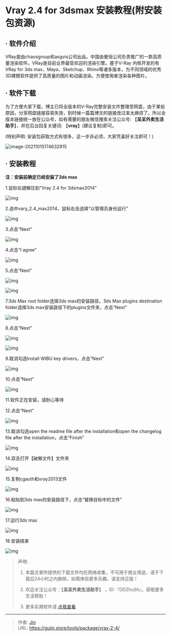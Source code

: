 # Vray 2.4 for 3dsmax 安装教程(附安装包资源)


## · 软件介绍
VRay是由chaosgroup和asgvis公司出品，中国由曼恒公司负责推广的一款高质量渲染软件。VRay是目前业界最受欢迎的渲染引擎。基于V-Ray 内核开发的有VRay for 3ds max、Maya、Sketchup、Rhino等诸多版本，为不同领域的优秀3D建模软件提供了高质量的图片和动画渲染。方便使用者渲染各种图片。


## · 软件下载
为了方便大家下载，博主已将全版本的V-Ray完整安装文件整理至网盘，由于某些原因，分享网盘链接容易失效，到时候一篇篇博文的链接改过来太麻烦了。所以全版本链接统一放在公众号，如有需要的朋友微信搜索关注公众号: 【**呆呆外卖生活助手**】，并在后台回复关键词: 【**vray**】(建议复制)即可。

(特别声明: 安装包获取方式有很多，这一步非必须，大家凭喜好关注即可！)

![image-20211015174632915](https://img.gujin.store/img/image-20211015174632915.png)

## · 安装教程

**注：安装前确定已经安装了3ds max**

1.鼠标右键解压到“Vray 2.4 for 3dsmax2014”

![img](https://img.gujin.store/img/v2-0736f465c6e5accffc557c1dee3bb1fe_720w.png)

2.选中vary_2.4_max2014，鼠标右击选择“以管理员身份运行”

![img](https://img.gujin.store/img/v2-e7b85aee707f0d58bf131201cb01a45b_720w.png)

3.点击“Next”

![img](https://img.gujin.store/img/v2-45a74b99a7f8d789dbcc3d3e2ef78c60_720w.png)

4.点击“I agree”

![img](https://img.gujin.store/img/v2-2b806b2f1b65aa6b326c967f84ff8702_720w.png)

5.点击“Next”

![img](https://img.gujin.store/img/v2-e1c79d3c3d2a2c789c67eded7ae2745a_720w.png)

![img](https://img.gujin.store/img/v2-2cde60bdd9871c2649d8f6f7668f5b4f_720w.png)

7.3ds Max root folder选择3ds max的安装路径，3ds Max plugins destination folder选择3ds max安装路径下的plugins文件夹，点击“Next”

![img](https://img.gujin.store/img/v2-f0166b088e10db1ac7af90ac47d4172e_720w.png)

8.点击“Next”

![img](https://img.gujin.store/img/v2-1b7049115a20c5dd81d5714575fa5b91_720w.png)

![img](https://img.gujin.store/img/v2-e68cd859695cc5b1a3cdc8c584b324bf_720w.png)

9.取消勾选Install WIBU key drivers，点击“Next”

![img](https://img.gujin.store/img/v2-490f2e34f4198325fe6717fa5ce7f573_720w.png)

10.点击“Next”

![img](https://img.gujin.store/img/v2-5babf7a53337ab16e51fbd8bbb496a7e_720w.png)

11.软件正在安装，请耐心等待

12.点击“Next”

![img](https://img.gujin.store/img/v2-7efd82ff56e6dfac108d1eea2a467226_720w.png)

13.取消勾选open the readme file after the installation和open the changelog file after the installation，点击“Finish”

![img](https://img.gujin.store/img/v2-fb5f30a4965d1e2ab1b544fa6d960386_720w.png)

14.双击打开【破解文件】文件夹

![img](https://img.gujin.store/img/v2-aa6fc98d2a1eeccc0ee3b2dc39662da0_720w.png)

15.复制cgauth和vray2013文件

![img](https://img.gujin.store/img/v2-24e194733e4372875ec759d0198e01f8_720w.png)

16.粘贴到3ds max的安装路径下，点击“替换目标中的文件”

![img](https://img.gujin.store/img/v2-634e3dfb2a07a84818e52d8d035cbd21_720w.png)

17.运行3ds max

![img](https://img.gujin.store/img/v2-f36f732bf87cc314957a9ee09131f104_720w.png)

18.安装结束

![img](https://img.gujin.store/img/v2-74909af9dfef1d656869b4fd5c30433a_720w.png)




> 声明: 
>
> 1. 本篇文章所提供的下载文件均在网络收集，不可用于商业用途，请于下载后24小时之内删除，如需体验更多乐趣，请支持正版！
>
> 2. 欢迎关注公众号：【**呆呆外卖生活助手**】 ，ID:『DDZhuSh』，获取更多生活帮助！
>
> 3. 更多实用软件请  [点我查看](/tools)

---

> 作者: [Jin](https://img.gujin.store/img/favicon.ico)  
> URL: https://gujin.store/tools/package/vray-2-4/  

